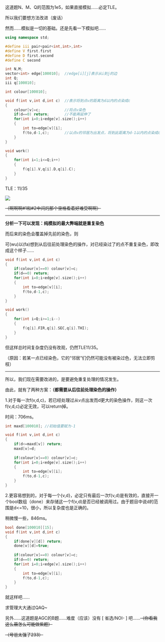 这道题N、M、Q的范围为1e5，如果直接模拟……必定TLE。

所以我们要想方法改进（废话）

然而……模拟是一切的基础。还是先看一下模拟吧……

```cpp
using namespace std;

#define iii pair<pair<int,int>,int> 
#define V first.first
#define D first.second
#define C second

int N,M;
vector<int> edge[100010];  //edge[i][j]表示从i到j的边 
int Q;
iii q[100010]; 

int colour[100010];

void f(int v,int d,int c)  //表示将到点v的距离为d以内的点染成c
{
    colour[v]=c;           //将点v染色 
    if(d==0) return;       //不能再延伸了 
    for(int i=0;i<edge[v].size();i++) 
    {
    	int to=edge[v][i];
        f(to,d-1,c);       //以点v的邻居为出发点，将到此距离为d-1以内的点染成c
    }
}

void work()
{
    for(int i=1;i<=Q;i++)
    {
        f(q[i].V,q[i].D,q[i].C);
    }
}

```
TLE：11/35

![](https://cdn.luogu.com.cn/upload/pic/45051.png)

~~（啊啊啊#1和#2中间的那个空格看着好难受啊啊）~~



------------


**分析一下可以发现：纯模拟的最大弊端就是重复染色**

而后来的染色会覆盖掉先前的染色，则

可(wu)以(fa)想到从后往前处理染色的操作，对已经染过了的点不重复染色，即改成这个样子……

```cpp
void f(int v,int d,int c)
{
    if(colour[v]==0) colour[v]=c;      
    if(d==0) return;   
    for(int i=0;i<edge[v].size();i++) 
    {
    	int to=edge[v][i];
        f(to,d-1,c);
    }
}

void work()
{
    for(int i=Q;i>=1;i--)
    {
        f(q[i].FIR,q[i].SEC,q[i].THI);
    }
}
```

但这样总时间复杂度仍没有改观，仍然TLE11/35。

（原因：若某一点已经染色，它的“邻居”们仍然可能没有被染过色，无法立即剪枝）


------------

所以，我们现在需要改进的，是要避免重复处理的情况发生。

由此，就有了两种方案：**（都需要从后往前处理染色的操作）**

1.对于每一次f(v,d,c)，若已经处理过从v点出发而d更大的染色操作，则这一次f(v,d,c)必定无效，可以return掉。

时间：706ms。

```cpp
int maxd[100010]; //初始值要赋为-1

void f(int v,int d,int c)
{
    if(d<=maxd[v]) return; 
    maxd[v]=d;
    
    if(colour[v]==0) colour[v]=c;
    for(int i=0;i<edge[v].size();i++)
    {
    	int to=edge[v][i];
        f(to,d-1,c);
    }
}
```

2.更容易想到的，对于每一个{v,d}，必定只有最后一次f(v,d)是有效的，直接开一个bool数组（done）来存储这一个f(v,d)是否已经被调用过。由于题目中说d的范围是d<=10，很小，所以复杂度也是正确的。

稍微慢一些，846ms。

```cpp
bool done[100010][15];
void f(int v,int d,int c)
{
    if(done[v][d]) return;
    done[v][d]=true;
    
    if(colour[v]==0) colour[v]=c;
    if(d==0) return;
    for(int i=0;i<edge[v].size();i++)
    {
    	int to=edge[v][i];
        f(to,d-1,c);
    }
}
```

就这样吧……

求管理大大通过QAQ~

另外……这道题是AGC的B题……难度（应该）没有 [ 省选/NOI- ] 吧……~~（你看我这么蒻怎么可能做紫题）~~

 $$$$
 $$$$

~~（号爸太强了233）~~


